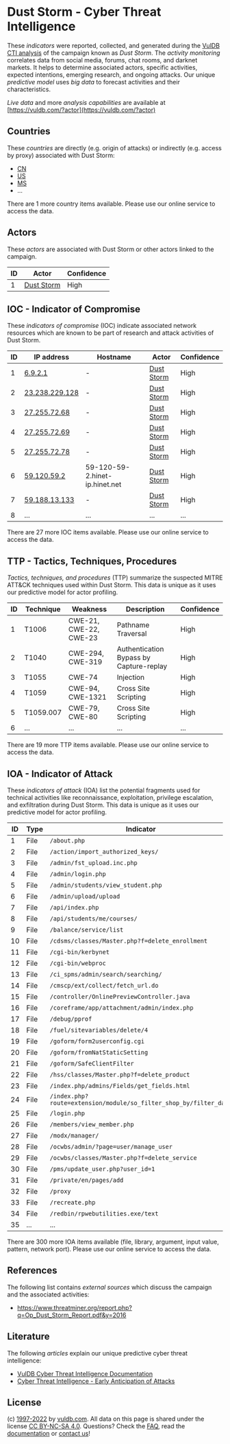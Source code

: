 # Dust Storm - Cyber Threat Intelligence

These _indicators_ were reported, collected, and generated during the [VulDB CTI analysis](https://vuldb.com/?kb.cti) of the campaign known as _Dust Storm_. The _activity monitoring_ correlates data from social media, forums, chat rooms, and darknet markets. It helps to determine associated actors, specific activities, expected intentions, emerging research, and ongoing attacks. Our unique _predictive model_ uses _big data_ to forecast activities and their characteristics.

_Live data_ and more _analysis capabilities_ are available at [https://vuldb.com/?actor](https://vuldb.com/?actor)

## Countries

These _countries_ are directly (e.g. origin of attacks) or indirectly (e.g. access by proxy) associated with Dust Storm:

* [CN](https://vuldb.com/?country.cn)
* [US](https://vuldb.com/?country.us)
* [MS](https://vuldb.com/?country.ms)
* ...

There are 1 more country items available. Please use our online service to access the data.

## Actors

These _actors_ are associated with Dust Storm or other actors linked to the campaign.

ID | Actor | Confidence
-- | ----- | ----------
1 | [Dust Storm](https://vuldb.com/?actor.dust_storm) | High

## IOC - Indicator of Compromise

These _indicators of compromise_ (IOC) indicate associated network resources which are known to be part of research and attack activities of Dust Storm.

ID | IP address | Hostname | Actor | Confidence
-- | ---------- | -------- | ----- | ----------
1 | [6.9.2.1](https://vuldb.com/?ip.6.9.2.1) | - | [Dust Storm](https://vuldb.com/?actor.dust_storm) | High
2 | [23.238.229.128](https://vuldb.com/?ip.23.238.229.128) | - | [Dust Storm](https://vuldb.com/?actor.dust_storm) | High
3 | [27.255.72.68](https://vuldb.com/?ip.27.255.72.68) | - | [Dust Storm](https://vuldb.com/?actor.dust_storm) | High
4 | [27.255.72.69](https://vuldb.com/?ip.27.255.72.69) | - | [Dust Storm](https://vuldb.com/?actor.dust_storm) | High
5 | [27.255.72.78](https://vuldb.com/?ip.27.255.72.78) | - | [Dust Storm](https://vuldb.com/?actor.dust_storm) | High
6 | [59.120.59.2](https://vuldb.com/?ip.59.120.59.2) | 59-120-59-2.hinet-ip.hinet.net | [Dust Storm](https://vuldb.com/?actor.dust_storm) | High
7 | [59.188.13.133](https://vuldb.com/?ip.59.188.13.133) | - | [Dust Storm](https://vuldb.com/?actor.dust_storm) | High
8 | ... | ... | ... | ...

There are 27 more IOC items available. Please use our online service to access the data.

## TTP - Tactics, Techniques, Procedures

_Tactics, techniques, and procedures_ (TTP) summarize the suspected MITRE ATT&CK techniques used within Dust Storm. This data is unique as it uses our predictive model for actor profiling.

ID | Technique | Weakness | Description | Confidence
-- | --------- | -------- | ----------- | ----------
1 | T1006 | CWE-21, CWE-22, CWE-23 | Pathname Traversal | High
2 | T1040 | CWE-294, CWE-319 | Authentication Bypass by Capture-replay | High
3 | T1055 | CWE-74 | Injection | High
4 | T1059 | CWE-94, CWE-1321 | Cross Site Scripting | High
5 | T1059.007 | CWE-79, CWE-80 | Cross Site Scripting | High
6 | ... | ... | ... | ...

There are 19 more TTP items available. Please use our online service to access the data.

## IOA - Indicator of Attack

These _indicators of attack_ (IOA) list the potential fragments used for technical activities like reconnaissance, exploitation, privilege escalation, and exfiltration during Dust Storm. This data is unique as it uses our predictive model for actor profiling.

ID | Type | Indicator | Confidence
-- | ---- | --------- | ----------
1 | File | `/about.php` | Medium
2 | File | `/action/import_authorized_keys/` | High
3 | File | `/admin/fst_upload.inc.php` | High
4 | File | `/admin/login.php` | High
5 | File | `/admin/students/view_student.php` | High
6 | File | `/admin/upload/upload` | High
7 | File | `/api/index.php` | High
8 | File | `/api/students/me/courses/` | High
9 | File | `/balance/service/list` | High
10 | File | `/cdsms/classes/Master.php?f=delete_enrollment` | High
11 | File | `/cgi-bin/kerbynet` | High
12 | File | `/cgi-bin/webproc` | High
13 | File | `/ci_spms/admin/search/searching/` | High
14 | File | `/cmscp/ext/collect/fetch_url.do` | High
15 | File | `/controller/OnlinePreviewController.java` | High
16 | File | `/coreframe/app/attachment/admin/index.php` | High
17 | File | `/debug/pprof` | Medium
18 | File | `/fuel/sitevariables/delete/4` | High
19 | File | `/goform/form2userconfig.cgi` | High
20 | File | `/goform/fromNatStaticSetting` | High
21 | File | `/goform/SafeClientFilter` | High
22 | File | `/hss/classes/Master.php?f=delete_product` | High
23 | File | `/index.php/admins/Fields/get_fields.html` | High
24 | File | `/index.php?route=extension/module/so_filter_shop_by/filter_data` | High
25 | File | `/login.php` | Medium
26 | File | `/members/view_member.php` | High
27 | File | `/modx/manager/` | High
28 | File | `/ocwbs/admin/?page=user/manage_user` | High
29 | File | `/ocwbs/classes/Master.php?f=delete_service` | High
30 | File | `/pms/update_user.php?user_id=1` | High
31 | File | `/private/en/pages/add` | High
32 | File | `/proxy` | Low
33 | File | `/recreate.php` | High
34 | File | `/redbin/rpwebutilities.exe/text` | High
35 | ... | ... | ...

There are 300 more IOA items available (file, library, argument, input value, pattern, network port). Please use our online service to access the data.

## References

The following list contains _external sources_ which discuss the campaign and the associated activities:

* https://www.threatminer.org/report.php?q=Op_Dust_Storm_Report.pdf&y=2016

## Literature

The following _articles_ explain our unique predictive cyber threat intelligence:

* [VulDB Cyber Threat Intelligence Documentation](https://vuldb.com/?kb.cti)
* [Cyber Threat Intelligence - Early Anticipation of Attacks](https://www.scip.ch/en/?labs.20201022)

## License

(c) [1997-2022](https://vuldb.com/?kb.changelog) by [vuldb.com](https://vuldb.com/?kb.about). All data on this page is shared under the license [CC BY-NC-SA 4.0](https://creativecommons.org/licenses/by-nc-sa/4.0/). Questions? Check the [FAQ](https://vuldb.com/?kb.faq), read the [documentation](https://vuldb.com/?kb) or [contact us](https://vuldb.com/?contact)!
